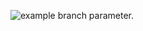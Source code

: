 ![example branch parameter.](https://github.com/mona/special-octo-eureka/actions/workflows/grading.yml/badge.svg?branch=my-workflow)
